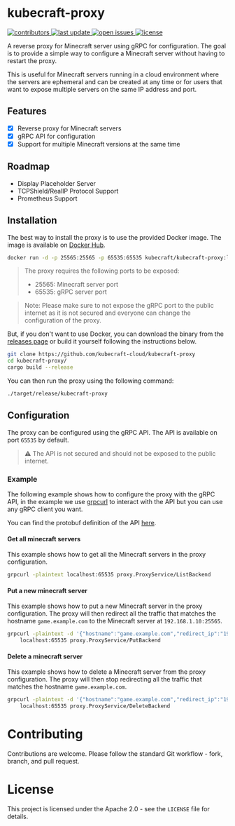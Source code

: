 # kubecraft-proxy

<p>
  <a href="https://github.com/kubecraft-cloud/kubecraft-proxy/graphs/contributors">
    <img src="https://img.shields.io/github/contributors/kubecraft-cloud/kubecraft-proxy" alt="contributors" />
  </a>
  <a href="https://github.com/kubecraft-cloud/kubecraft-proxy/commits/main">
    <img src="https://img.shields.io/github/last-commit/kubecraft-cloud/kubecraft-proxy" alt="last update" />
  </a>
  <a href="https://github.com/kubecraft-cloud/kubecraft-proxy/issues/">
    <img src="https://img.shields.io/github/issues/kubecraft-cloud/kubecraft-proxy" alt="open issues" />
  </a>
  <a href="https://github.com/kubecraft-cloud/kubecraft-proxy/blob/master/LICENSE">
    <img src="https://img.shields.io/github/license/kubecraft-cloud/kubecraft-proxy.svg" alt="license" />
  </a>
</p>

A reverse proxy for Minecraft server using gRPC for configuration. The goal is to provide a simple way to configure a Minecraft server without having to restart the proxy.

This is useful for Minecraft servers running in a cloud environment where the servers are ephemeral and can be created at any time or for users that want to expose multiple servers on the same IP address and port.

## Features

- [x] Reverse proxy for Minecraft servers
- [x] gRPC API for configuration
- [x] Support for multiple Minecraft versions at the same time

## Roadmap

- Display Placeholder Server
- TCPShield/RealIP Protocol Support
- Prometheus Support

## Installation

The best way to install the proxy is to use the provided Docker image. The image is available on [Docker Hub](https://hub.docker.com/r/kubecraft/kubecraft-proxy).

```bash
docker run -d -p 25565:25565 -p 65535:65535 kubecraft/kubecraft-proxy:latest
```

> The proxy requires the following ports to be exposed:
>
> - 25565: Minecraft server port
> - 65535: gRPC server port

> Note: Please make sure to not expose the gRPC port to the public internet as it is not secured and everyone can change the configuration of the proxy.

But, if you don't want to use Docker, you can download the binary from the [releases page](https://github.com/kubecraft-cloud/kubecraft-proxy/releases) or build it yourself following the instructions below.

```bash
git clone https://github.com/kubecraft-cloud/kubecraft-proxy
cd kubecraft-proxy/
cargo build --release
```

You can then run the proxy using the following command:

```bash
./target/release/kubecraft-proxy
```

## Configuration

The proxy can be configured using the gRPC API. The API is available on port `65535` by default.

> ⚠️ The API is not secured and should not be exposed to the public internet.

### Example

The following example shows how to configure the proxy with the gRPC API, in the example we use [grpcurl](https://github.com/fullstorydev/grpcurl) to interact with the API but you can use any gRPC client you want.

You can find the protobuf definition of the API [here](https://github.com/kubecraft-cloud/kubecraft-proxy/blob/main/proto/src/proxy.proto).

#### Get all minecraft servers

This example shows how to get all the Minecraft servers in the proxy configuration.

```bash
grpcurl -plaintext localhost:65535 proxy.ProxyService/ListBackend
```

#### Put a new minecraft server

This example shows how to put a new Minecraft server in the proxy configuration. The proxy will then redirect all the traffic that matches the hostname `game.example.com` to the Minecraft server at `192.168.1.10:25565`.

```bash
grpcurl -plaintext -d '{"hostname":"game.example.com","redirect_ip":"192.168.1.10","redirect_port":25565}' \
    localhost:65535 proxy.ProxyService/PutBackend
```

#### Delete a minecraft server

This example shows how to delete a Minecraft server from the proxy configuration. The proxy will then stop redirecting all the traffic that matches the hostname `game.example.com`.

```bash
grpcurl -plaintext -d '{"hostname":"game.example.com","redirect_ip":"192.168.1.10","redirect_port":25565}' \
    localhost:65535 proxy.ProxyService/DeleteBackend
```

# Contributing

Contributions are welcome. Please follow the standard Git workflow - fork, branch, and pull request.

# License

This project is licensed under the Apache 2.0 - see the `LICENSE` file for details.
